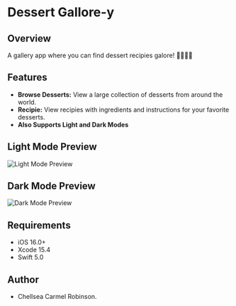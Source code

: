 # Dessert Gallore-y

## Overview
A gallery app where you can find dessert recipies galore! &#127849;&#127850;&#127854;&#127856;

## Features
- **Browse Desserts:** View a large collection of desserts from around the world.
- **Recipie:** View recipies with ingredients and instructions for your favorite desserts.
- **Also Supports Light and Dark Modes**

## Light Mode Preview

![Light Mode Preview](https://drive.google.com/file/d/1ZrE_5KEQtEz6VmRC7Zwb7GbnwsHuHars/view?usp=sharing)

## Dark Mode Preview

![Dark Mode Preview](https://drive.google.com/file/d/1nPNN-F_yIjAobr3EXZCa3bMPpvqnyNgA/view?usp=sharing)

## Requirements
- iOS 16.0+
- Xcode 15.4
- Swift 5.0


## Author
- Chellsea Carmel Robinson.
  
